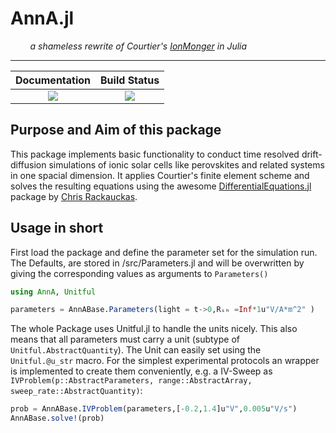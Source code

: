 # AnnA.jl
&nbsp; &nbsp; &nbsp; &nbsp; _a shameless rewrite of Courtier's [IonMonger](https://github.com/PerovskiteSCModelling/IonMonger) in Julia_
___

| **Documentation**          | **Build Status**        |
|:--------------------------:|:-----------------------:|
| [![][docs-dev-img]][docs-dev-url] | [![][codecov-img]][codecov-url] |

## Purpose and Aim of this package
This package implements basic functionality to conduct time resolved drift-diffusion simulations of ionic solar cells like perovskites and related systems in one spacial dimension. It applies Courtier's finite element scheme and solves the resulting equations using the awesome [DifferentialEquations.jl](https://github.com/JuliaDiffEq/DifferentialEquations.jl) package by [Chris Rackauckas](https://github.com/JuliaDiffEq/DifferentialEquations.jl/commits?author=ChrisRackauckas).

## Usage in short
 First load the package and define the parameter set for the simulation run.
 The Defaults, are stored in /src/Parameters.jl and will be overwritten by giving the corresponding values as arguments to `Parameters()`
```julia
using AnnA, Unitful

parameters = AnnABase.Parameters(light = t->0,Rₛₕ =Inf*1u"V/A*m^2" )
```
The whole Package uses Unitful.jl to handle the units nicely. This also means that all parameters must carry a unit (subtype of `Unitful.AbstractQuantity`). The Unit can easily set using the `Unitful.@u_str` macro.
For the simplest experimental protocols an wrapper is implemented to create them conveniently, e.g. a IV-Sweep as `IVProblem(p::AbstractParameters, range::AbstractArray, sweep_rate::AbstractQuantity)`:
```julia
prob = AnnABase.IVProblem(parameters,[-0.2,1.4]u"V",0.005u"V/s")
AnnABase.solve!(prob)
```



[docs-dev-img]: https://img.shields.io/badge/docs-dev-blue.svg
[docs-dev-url]: https://matfi.github.io/AnnA.jl/dev/

[codecov-img]: https://codecov.io/gh/MatFi/AnnA.jl/branch/master/graph/badge.svg
[codecov-url]: https://codecov.io/gh/MatFi/AnnA.jl/

[issues-url]: https://github.com/MatFi/AnnA.jl/issues